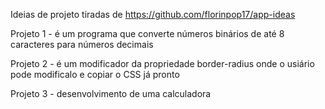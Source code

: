 Ideias de projeto tiradas de https://github.com/florinpop17/app-ideas

Projeto 1 - é um programa que converte números binários de até 8 caracteres para números decimais

Projeto 2 - é um modificador da propriedade border-radius onde o usiário pode modificalo e copiar o CSS já pronto

Projeto 3 - desenvolvimento de uma calculadora
